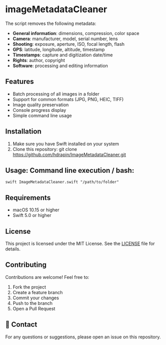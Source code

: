 # imageMetadataCleaner
The script removes the following metadata:

- **General information**: dimensions, compression, color space
- **Camera**: manufacturer, model, serial number, lens
- **Shooting**: exposure, aperture, ISO, focal length, flash
- **GPS**: latitude, longitude, altitude, timestamp
- **Timestamps**: capture and digitization date/time
- **Rights**: author, copyright
- **Software**: processing and editing information

## Features

- Batch processing of all images in a folder
- Support for common formats (JPG, PNG, HEIC, TIFF)
- Image quality preservation
- Console progress display
- Simple command line usage

## Installation

1. Make sure you have Swift installed on your system
2. Clone this repository: git clone https://github.com/hdrapin/ImageMetadataCleaner.git

## Usage: Command line execution / bash:
  ``swift ImageMetadataCleaner.swift "/path/to/folder" ``

## Requirements

- macOS 10.15 or higher
- Swift 5.0 or higher

## License

This project is licensed under the MIT License. See the [LICENSE](LICENSE) file for details.

## Contributing

Contributions are welcome! Feel free to:

1. Fork the project
2. Create a feature branch
3. Commit your changes
4. Push to the branch
5. Open a Pull Request

## 📧 Contact

For any questions or suggestions, please open an issue on this repository.
